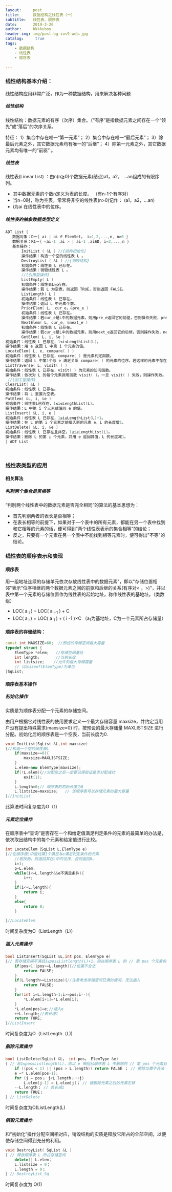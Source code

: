 ```yaml
---
layout:     post
title:      数据结构之线性表（一）
subtitle:   线性表、顺序表
date:       2019-3-26
author:     kkkkuboy
header-img: img/post-bg-ios9-web.jpg
catalog: 	 true
tags:
    - 数据结构
    - 线性表
    - 顺序表
    
---
```


### 线性结构基本介绍：

线性结构应用非常广泛，作为一种数据结构，用来解决各种问题

##### 线性结构

线性结构：数据元素的有序（次序）集合。（“有序”是指数据元素之间存在一个“领先”或“落后”的次序关系。

特征：
1）集合中存在唯一“第一元素”；
2）集合中存在唯一“最后元素”；
3）除最后元素之外，其它数据元素均有唯一的“后继”；
4）除第一元素之外，其它数据元素均有唯一的“前驱” 。

##### 线性表

线性表(Linear List) ：由n(n≧0)个数据元素(结点)a1，a2， …an组成的有限序列。

- 其中数据元素的个数n定义为表的长度。 （有n-1个有序对）
- 当n=0时，称为空表，常常将非空的线性表(n>0)记作：
  (a1，a2，…an)
- i为ai 在线性表中的位序。



##### 线性表的抽象数据类型定义

```C
ADT List {
   数据对象：D＝{ ai | ai ∈ ElemSet， i=1,2,...,n, n≥0 }
   数据关系：R1＝{ <ai-1 ,ai > | ai-1 ,ai∈D, i=2,...,n }
   基本操作：
       InitList ( &L ) //{结构初始化}
       操作结果：构造一个空的线性表 L 。
       DestroyList ( &L ) //{销毁结构}
       初始条件：线性表 L 已存在。
       操作结果：销毁线性表 L 。
       //{引用型操作}
       ListEmpty( L )
       初始条件：线性表L已存在。
       操作结果：若 L 为空表，则返回 TRUE，否则返回 FALSE。
       ListLength( L )
       初始条件：线性表 L 已存在。
       操作结果：返回 L 中元素个数。
       PriorElem( L， cur_e，&pre_e )
       初始条件：线性表 L 已存在。
       操作结果：若cur_e是L中的数据元素，则用pre_e返回它的前驱，否则操作失败，pre_e 无定义。
       NextElem( L, cur_e, &next_e )
       初始条件：线性表 L 已存在。
       操作结果：若cur_e是L中的数据元素，则用next_e返回它的后继，否则操作失败，next_e 无定义。
       GetElem( L, i, &e )
初始条件：线性表 L 已存在，1≤i≤LengthList(L)。
操作结果：用 e 返回 L 中第 i 个元素的值。
LocateElem( L, e, compare( ) )
初始条件：线性表 L 已存在，compare( ) 是元素判定函数。
操作结果：返回 L 中第1个与 e 满足关系 compare( ) 的元素的位序。若这样的元素不存在，则返回值为0。
ListTraverse( L, visit( ) )
初始条件：线性表 L 已存在，visit( ) 为元素的访问函数。
操作结果：依次对 L 的每个元素调用函数 visit( )。一旦 visit( ) 失败，则操作失败。
 //{加工型操作}
ClearList( &L )
初始条件：线性表 L 已存在。
操作结果：将 L 重置为空表。
PutElem( &L, i, &e )
初始条件：线性表L已存在，1≤i≤LengthList(L)。
操作结果：L 中第 i 个元素赋值同 e 的值。
ListInsert( &L, i, e )
初始条件：线性表 L 已存在，1≤i≤LengthList(L)+1。
操作结果：在 L 的第 i 个元素之前插入新的元素 e，L 的长度增1。
ListDelete( &L, i, &e )
初始条件：线性表 L 已存在且非空，1≤i≤LengthList(L)。
操作结果：删除 L 的第 i 个元素，并用 e 返回其值，L 的长度减1。
} ADT List      
       
    
```



### 线性表类型的应用

#### 相关算法

##### 判别两个集合是否相等

“判别两个线性表中的数据元素是否完全相同”的算法的基本思想为：

- 首先判别两者的表长是否相等；
- 在表长相等的前提下，如果对于一个表中的所有元素，都能在另一个表中找到和它相等的元素的话，便可得到“两个线性表表示的集合相等”的结论；
- 反之，只要有一个元素在另一个表中不能找到相等元素时，便可得出"不等"的结论。



### 线性表的顺序表示和表现

#### 顺序表

用一组地址连续的存储单元依次存放线性表中的数据元素"，即以"存储位置相邻"表示"位序相继的两个数据元素之间的前驱和后继的关系(有序对< ，>)"，并以表中第一个元素的存储位置作为线性表的起始地址，称作线性表的基地址。（类数组）

- LOC( a <sub>i</sub> ) = LOC( a<sub> i-1</sub> ) + C
- LOC( a<sub> i </sub>) = LOC( a <sub>1 </sub>) + ( i -1 )×C  （a<sub>1</sub>为基地址，C为一个元素所占存储量）

#### 顺序表的存储结构：

```C++
const int MAXSIZE=60;  //预设的存储空间最大容量
typedef struct {
    ElemType *elem;   //存储空间基址
    int length;       //当前长度
    int listsize;    //允许的最大存储容量
    //（以sizeof(ElemType)为单位
}SqList;
```



#### 顺序表基本操作

##### 初始化操作

实质是为顺序表分配一个元素的存储空间。

由用户根据它对线性表的使用要求定义一个最大存储容量 maxsize，并约定当用户没有提出特殊需求(maxsize=0) 时，按预设的最大存储量 MAXLISTSIZE 进行分配。初始化后的顺序表是一个空表，当前长度为0.

```C++
void InitList(SqList &L,int maxsize)
{//构造一个空的线性表L
    if(maxsize==0){
        maxsize=MAXLISTSIZE;
    }
    L.elem=new ElemType[maxsize];
    if(!L.elem){//分配完之后一定要记得验证是否分配成功
        exit(1);
    }
    L.length=0;// 顺序表的初始长度为0
    L.listsize=maxsize;   // 该顺序表可以存储元素的最大容量
}//InitList
```

此算法时间复杂度为O（1）

##### 元素定位操作

在顺序表中“查询”是否存在一个和给定值满足判定条件的元素的最简单的办法是，依次取出结构中的每个元素和给定值进行比较。

```C++
int LocateElem（SqList L,ElemType e)
{//在顺序表L中查找第1个满足与e满足判定条件的元素
    //若找到，则返回其在L中的位序，否则返回0。
    i=1;
    p=L.elem;
    while(i<=L.length&&e不满足条件){
        i++;
    }
    if(i<=L.length){
        return i;
    }
    else{
        return 0;
    }
    
}//LocateElem
```

时间复杂度为O（ListLength（L)）

##### 插入元素操作

```C++
bool ListInsert(SqList &L,int pos, ElemType e)
{// 若存储空间不满且1≤pos≤Listlength(L)+1，则在顺序表 L 的 // 第 pos 个元素前插入新元素 e 且返回TRUE，否则返回FALSE
    if(pos<1||pos>=L.length){//位置不合法
        return FALSE;
    } 
    if(L.length>=Listsize){//注意考虑存储空间已满的情况，无法插入
        return FALSE;
    }
    for(int i=L.length-1;i>=pos;i--){
        *L.elem[i+1]=*L.elem[i];
    }
    *L.elem[pos]=e;//插入e
    ++L.length;//表长增1
    return TURE;
}//ListInsert
```

时间复杂度为O（ListLength（L))

##### 删除元素操作

```C++
bool ListDelete(SqList &L， int pos， ElemType &e)
{ // 若1≤pos≤Listlength(L)，则以 e 带回从顺序表 L 中删除的 // 第 pos 个元素且返回 TRUE，否则返回 FALSE 
    if ((pos < 1) || (pos > L.length)) return FALSE ； // 删除位置不合法
    e =* L.elem[pos-1]; 
    for (j = pos； j<L.length；++j) 
        L.elem[j-1] = L.elem[j]； // 被删除元素之后的元素左移 
    --L.length； // 表长减1 
    return TRUE；
} // ListDelete
```

时间复杂度为O(ListLength(L)

##### 销毁元素操作

和“初始化”操作分配空间相对应，销毁结构的实质是释放它所占的全部空间，以便使存储空间得到充分的利用。

```C++ 
void DestroyList( SqList &L )
{ // 释放顺序表 L 所占存储空间 
    delete[] L.elem；
    L.listsize = 0；
    L.length = 0；
} // DestroyList_Sq
```

时间复杂度为 O(1)